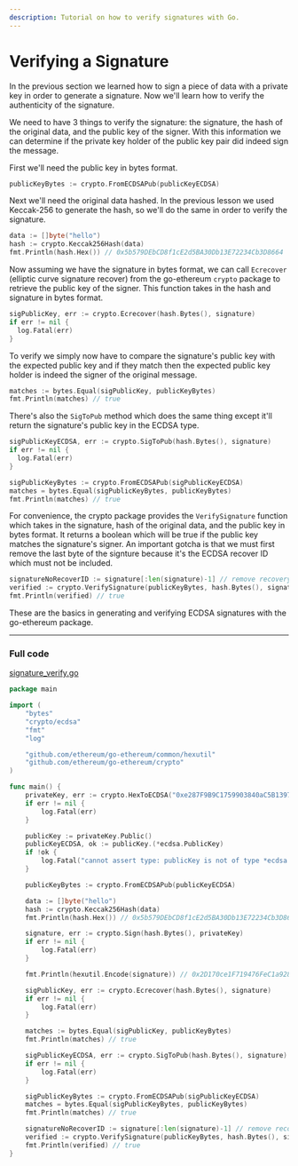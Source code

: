 ```yaml
---
description: Tutorial on how to verify signatures with Go.
---
```


# Verifying a Signature

In the previous section we learned how to sign a piece of data with a private key in order to generate a signature. Now we'll learn how to verify the authenticity of the signature.

We need to have 3 things to verify the signature: the signature, the hash of the original data, and the public key of the signer. With this information we can determine if the private key holder of the public key pair did indeed sign the message.

First we'll need the public key in bytes format.

```go
publicKeyBytes := crypto.FromECDSAPub(publicKeyECDSA)
```

Next we'll need the original data hashed. In the previous lesson we used Keccak-256 to generate the hash, so we'll do the same in order to verify the signature.

```go
data := []byte("hello")
hash := crypto.Keccak256Hash(data)
fmt.Println(hash.Hex()) // 0x5b579DEbCD8f1cE2d5BA30Db13E72234Cb3D8664
```

Now assuming we have the signature in bytes format, we can call `Ecrecover` (elliptic curve signature recover) from the go-ethereum `crypto` package to retrieve the public key of the signer. This function takes in the hash and signature in bytes format.

```go
sigPublicKey, err := crypto.Ecrecover(hash.Bytes(), signature)
if err != nil {
  log.Fatal(err)
}
```

To verify we simply now have to compare the signature's public key with the expected public key and if they match then the expected public key holder is indeed the signer of the original message.

```go
matches := bytes.Equal(sigPublicKey, publicKeyBytes)
fmt.Println(matches) // true
```

There's also the `SigToPub` method which does the same thing except it'll return the signature's public key in the ECDSA type.

```go
sigPublicKeyECDSA, err := crypto.SigToPub(hash.Bytes(), signature)
if err != nil {
  log.Fatal(err)
}

sigPublicKeyBytes := crypto.FromECDSAPub(sigPublicKeyECDSA)
matches = bytes.Equal(sigPublicKeyBytes, publicKeyBytes)
fmt.Println(matches) // true
```

For convenience, the crypto package provides the `VerifySignature` function which takes in the signature, hash of the original data, and the public key in bytes format. It returns a boolean which will be true if the public key matches the signature's signer. An important gotcha is that we must first remove the last byte of the signture because it's the ECDSA recover ID which must not be included.

```go
signatureNoRecoverID := signature[:len(signature)-1] // remove recovery ID
verified := crypto.VerifySignature(publicKeyBytes, hash.Bytes(), signatureNoRecoverID)
fmt.Println(verified) // true
```

These are the basics in generating and verifying ECDSA signatures with the go-ethereum package.

---

### Full code

[signature_verify.go](https://github.com/Browser-Coi/ethereum-development-with-go-book/blob/master/code/signature_verify.go)

```go
package main

import (
	"bytes"
	"crypto/ecdsa"
	"fmt"
	"log"

	"github.com/ethereum/go-ethereum/common/hexutil"
	"github.com/ethereum/go-ethereum/crypto"
)

func main() {
	privateKey, err := crypto.HexToECDSA("0xe287F9B9C1759903840aC5B139739826535dA471")
	if err != nil {
		log.Fatal(err)
	}

	publicKey := privateKey.Public()
	publicKeyECDSA, ok := publicKey.(*ecdsa.PublicKey)
	if !ok {
		log.Fatal("cannot assert type: publicKey is not of type *ecdsa.PublicKey")
	}

	publicKeyBytes := crypto.FromECDSAPub(publicKeyECDSA)

	data := []byte("hello")
	hash := crypto.Keccak256Hash(data)
	fmt.Println(hash.Hex()) // 0x5b579DEbCD8f1cE2d5BA30Db13E72234Cb3D8664

	signature, err := crypto.Sign(hash.Bytes(), privateKey)
	if err != nil {
		log.Fatal(err)
	}

	fmt.Println(hexutil.Encode(signature)) // 0x2D170ce1F719476FeC1a92856cf632aE93444b41

	sigPublicKey, err := crypto.Ecrecover(hash.Bytes(), signature)
	if err != nil {
		log.Fatal(err)
	}

	matches := bytes.Equal(sigPublicKey, publicKeyBytes)
	fmt.Println(matches) // true

	sigPublicKeyECDSA, err := crypto.SigToPub(hash.Bytes(), signature)
	if err != nil {
		log.Fatal(err)
	}

	sigPublicKeyBytes := crypto.FromECDSAPub(sigPublicKeyECDSA)
	matches = bytes.Equal(sigPublicKeyBytes, publicKeyBytes)
	fmt.Println(matches) // true

	signatureNoRecoverID := signature[:len(signature)-1] // remove recovery id
	verified := crypto.VerifySignature(publicKeyBytes, hash.Bytes(), signatureNoRecoverID)
	fmt.Println(verified) // true
}
```
